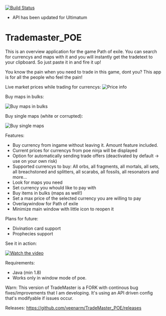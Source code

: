 [![Build Status](https://travis-ci.com/veenarm/TradeMaster_POE.svg?branch=master)](https://travis-ci.com/veenarm/TradeMaster_POE.svg?branch=master)

- API has been updated for Ultimatum

# Trademaster_POE

This is an overview application for the game Path of exile.
You can search for currencys and maps with it and you will instantly get the tradetext to your clipboard.
So just paste it in and fire it up!

You know the pain when you need to trade in this game, dont you?
This app is for all the people who feel the pain!


Live market prices while trading for currencys:
![Price info](https://i.imgur.com/teQ3lG8.jpg)

Buy maps in bulks:

![Buy maps in bulks](https://i.imgur.com/TDVu8iB.jpg)

Buy single maps (white or corrupted):

![Buy single maps](https://i.imgur.com/f6pb41H.jpg)


Features:
+ Buy currency from ingame without leaving it. Amount feature included.
+ Current prices for currencys from poe ninja will be displayed
+ Option for automatically sending trade offers (deactivated by default -> use on your own risk)
+ Supported currencys to buy: All orbs, all fragments, all mortals, all sets, all breachstoned and splitters, all scarabs, all fossils,   all resonators and more...
+ Look for maps you need
+ Set currency you whould like to pay with
+ Buy items in bulks (maps as well!)
+ Set a max price of the selected currency you are willing to pay
+ Overlaywindow for Path of exile
+ Minimize main window with little icon to reopen it


Plans for future:
- Divination card support
- Prophecies support

See it in action:

[![Watch the video](https://i.imgur.com/MFv8uM6.jpg)](https://youtu.be/Kjw1hk6pU_M)



Requirements:
- Java (min 1.8)
- Works only in window mode of poe.

Warn:
This version of TradeMaster is a FORK with continous bug fixes/improvements that I am developing.
It's using an API driven config that's modifyable if issues occur.


Releases:
https://github.com/veenarm/TradeMaster_POE/releases
